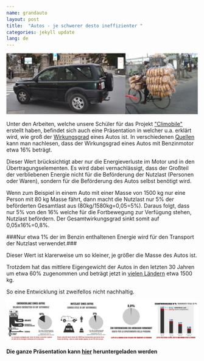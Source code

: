 ```yaml
---
name: grandauto
layout: post
title:  "Autos - je schwerer desto ineffizienter "
categories: jekyll update
lang: de
---
```

![Bild](../../bildoj/biciklo-auto.JPG)

Unter den Arbeiten, welche unsere Schüler für das Projekt  ["Climobile"](/climobile/) erstellt haben, befindet sich auch eine Präsentation in welcher u.a. erklärt wird, wie groß der [Wirkungsgrad](https://de.wikipedia.org/wiki/Wirkungsgrad) eines Autos ist. In verschiedenen  [Quellen](http://www.greengear.de/notwendigkeit-verbrennungsmotor/) kann man nachlesen, dass der Wirkungsgrad eines Autos mit Benzinmotor etwa 16% beträgt. 

Dieser Wert brücksichtigt aber nur die Energieverluste im Motor und in den Übertragungselementen. Es wird dabei vernachlässigt, dass der Großteil der verbliebenen Energie nicht für die Beförderung der Nutzlast (Personen oder Waren), sondern für die Beförderung des Autos selbst benötigt wird.

Wenn zum Beispiel in einem Auto mit einer Masse von 1500 kg nur eine Person mit 80 kg Masse fährt, dann macht die Nutzlast nur 5% der beförderten Gesamtlast aus (80kg/1580kg=0,05=5%). Daraus folgt, dass nur 5% von den 16% welche für die Fortbewegung zur Verfügung stehen, Nutzlast befördern. Der Gesamtwirkungsgrad sinkt somit auf 0,05x16%=0,8%.  

###Nur etwa 1% der im Benzin enthaltenen Energie wird für den Transport der Nutzlast verwendet.###

Dieser Wert ist klarerweise um so kleiner, je größer die Masse des Autos ist. 

Trotzdem hat das mittlere Eigengewicht der Autos in den letzten 30 Jahren um etwa 60% zugenommen und beträgt jetzt in  [vielen Ländern](http://www.bfe.admin.ch/energie/00588/00589/00644/index.html?lang=de&msg-id=26779) etwa 1500 kg.

So eine Entwicklung ist zweifellos nicht nachhaltig.

![Bild](../../bildoj/efikeco-auto.png)

**Die ganze Präsentation kann [hier](../../dosieroj/climobile_final.pdf) heruntergeladen werden**

